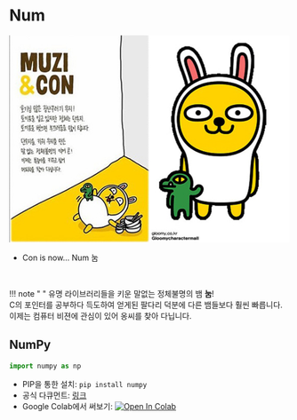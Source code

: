 # Num

![Con](img/kakao_original/_con.jpg)

- Con is now... Num 눔

<br>

!!! note " "
    유명 라이브러리들을 키운 말없는 정체불명의 뱀 **눔**!
    <br>
    C의 포인터를 공부하다 득도하여 얻게된 팔다리 덕분에 다른 뱀들보다 훨씬 빠릅니다.
    <br>
    이제는 컴퓨터 비젼에 관심이 있어 옹씨를 찾아 다닙니다.

## NumPy

```python
import numpy as np
```

- PIP을 통한 설치: ``` pip install numpy ```
- 공식 다큐먼트: [링크](https://numpy.org/doc/1.21/)
- Google Colab에서 써보기: [![Open In Colab](https://colab.research.google.com/assets/colab-badge.svg)](https://colab.research.google.com/github/FeetCodingHommy/pypyo-friends/blob/master/jupyternotebooks/num.ipynb)